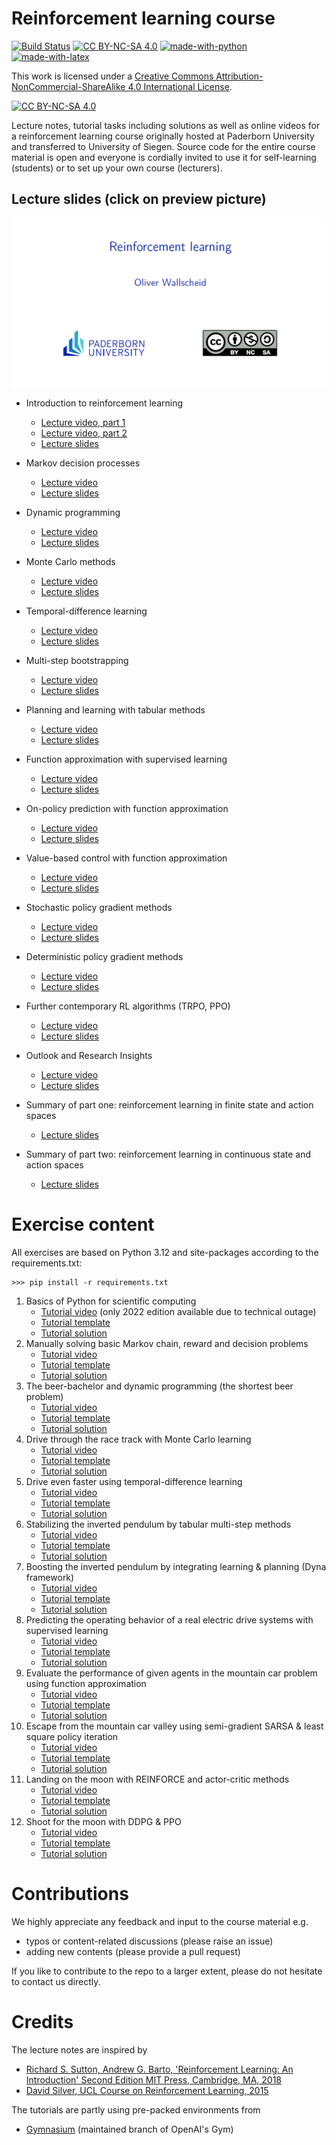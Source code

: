 # Reinforcement learning course

[![Build Status](https://github.com/upb-lea/reinforcement_learning_course_materials/actions/workflows/buildPDFs.yml/badge.svg)](https://github.com/upb-lea/reinforcement_learning_course_materials/actions/workflows/buildPDFs.yml)
[![CC BY-NC-SA 4.0][cc-by-nc-sa-shield]][cc-by-nc-sa]
[![made-with-python](https://img.shields.io/badge/Made%20with-Python-1f425f.svg)](https://www.python.org/)
[![made-with-latex](https://img.shields.io/badge/Made%20with-LaTeX-1f425f.svg)](https://www.latex-project.org/)

This work is licensed under a
[Creative Commons Attribution-NonCommercial-ShareAlike 4.0 International License][cc-by-nc-sa].

[![CC BY-NC-SA 4.0][cc-by-nc-sa-image]][cc-by-nc-sa]

[cc-by-nc-sa]: http://creativecommons.org/licenses/by-nc-sa/4.0/
[cc-by-nc-sa-image]: https://licensebuttons.net/l/by-nc-sa/4.0/88x31.png
[cc-by-nc-sa-shield]: https://img.shields.io/badge/License-CC%20BY--NC--SA%204.0-lightgrey.svg

Lecture notes, tutorial tasks including solutions as well as online videos for a reinforcement learning course originally hosted at Paderborn University and transferred to University of Siegen. Source code for the entire course material is open and everyone is cordially invited to use it for self-learning (students) or to set up your own course (lecturers).


## Lecture slides (click on preview picture)
<a href="https://upb-lea.github.io/reinforcement_learning_course_materials/lecture.pdf" target="_blank" class="image fit"><img src="misc/Lecture_preview.jpg" alt=""></a>

* Introduction to reinforcement learning
    * [Lecture video, part 1](https://www.youtube.com/watch?v=YqlNOCD0rfA)
    * [Lecture video, part 2](https://youtu.be/Yd99sn-64Z8)
    * [Lecture slides](https://upb-lea.github.io/reinforcement_learning_course_materials/lecture.pdf#sec1)   
* Markov decision processes
    * [Lecture video](https://www.youtube.com/watch?v=ywn81iGQISE)
    * [Lecture slides](https://upb-lea.github.io/reinforcement_learning_course_materials/lecture.pdf#sec2) 
* Dynamic programming
    * [Lecture video](https://www.youtube.com/watch?v=vjIiYdidFPY)
    * [Lecture slides](https://upb-lea.github.io/reinforcement_learning_course_materials/lecture.pdf#sec3) 
* Monte Carlo methods
    * [Lecture video](https://www.youtube.com/watch?v=GBL0ArlONrM)
    * [Lecture slides](https://upb-lea.github.io/reinforcement_learning_course_materials/lecture.pdf#sec4) 
* Temporal-difference learning
    * [Lecture video](https://www.youtube.com/watch?v=Rnf9Wanxnj8)
    * [Lecture slides](https://upb-lea.github.io/reinforcement_learning_course_materials/lecture.pdf#sec5) 
* Multi-step bootstrapping
    * [Lecture video](https://www.youtube.com/watch?v=YYTSZTyjbQ4)
    * [Lecture slides](https://upb-lea.github.io/reinforcement_learning_course_materials/lecture.pdf#sec6) 
* Planning and learning with tabular methods
    * [Lecture video](https://www.youtube.com/watch?v=gvJ3__GmHqo)
    * [Lecture slides](https://upb-lea.github.io/reinforcement_learning_course_materials/lecture.pdf#sec7) 
* Function approximation with supervised learning
    * [Lecture video](https://www.youtube.com/watch?v=tXAxTiuvges)
    * [Lecture slides](https://upb-lea.github.io/reinforcement_learning_course_materials/lecture.pdf#sec9) 
* On-policy prediction with function approximation
    * [Lecture video](https://www.youtube.com/watch?v=aA3MFRHrrtg)
    * [Lecture slides](https://upb-lea.github.io/reinforcement_learning_course_materials/lecture.pdf#sec10) 
* Value-based control with function approximation
    * [Lecture video](https://www.youtube.com/watch?v=LE9dVVj5700)
    * [Lecture slides](https://upb-lea.github.io/reinforcement_learning_course_materials/lecture.pdf#sec11) 
* Stochastic policy gradient methods
    * [Lecture video](https://www.youtube.com/watch?v=LzuZUyVr2mY)
    * [Lecture slides](https://upb-lea.github.io/reinforcement_learning_course_materials/lecture.pdf#sec12) 
* Deterministic policy gradient methods
    * [Lecture video](https://www.youtube.com/watch?v=i6hOcGIgdoQ)
    * [Lecture slides](https://upb-lea.github.io/reinforcement_learning_course_materials/lecture.pdf#sec13) 
* Further contemporary RL algorithms (TRPO, PPO)
    * [Lecture video](https://www.youtube.com/watch?v=H8rElrvs9Lo)
    * [Lecture slides](https://upb-lea.github.io/reinforcement_learning_course_materials/lecture.pdf#sec14)
* Outlook and Research Insights
    * [Lecture video](https://www.youtube.com/watch?v=-TEzYSzXhW4)
    * [Lecture slides](https://upb-lea.github.io/reinforcement_learning_course_materials/lecture.pdf#sec15)
   

* Summary of part one: reinforcement learning in finite state and action spaces
    * [Lecture slides](https://upb-lea.github.io/reinforcement_learning_course_materials/lecture.pdf#sec7) 
* Summary of part two: reinforcement learning in continuous state and action spaces
    * [Lecture slides](https://upb-lea.github.io/reinforcement_learning_course_materials/lecture.pdf#sec16) 


# Exercise content
All exercises are based on Python 3.12 and site-packages according to the requirements.txt:
```
>>> pip install -r requirements.txt
```

01. Basics of Python for scientific computing 
    * [Tutorial video](https://www.youtube.com/watch?v=MJXVQXkOEAA&feature=youtu.be) (only 2022 edition available due to technical outage)
    * [Tutorial template](../master/exercises/templates/ex01)
    * [Tutorial solution](../master/exercises/solutions/ex01) 
02. Manually solving basic Markov chain, reward and decision problems
    * [Tutorial video](https://www.youtube.com/watch?v=JBliRPC_C5E&list=PL4GzQQuIDBGt82j99oDSWnjfrtwZ-79Yg&index=4)
    * [Tutorial template](../master/exercises/templates/ex02)
    * [Tutorial solution](../master/exercises/solutions/ex02) 
03. The beer-bachelor and dynamic programming (the shortest beer problem)
    * [Tutorial video](https://www.youtube.com/watch?v=5ylYfeWnb_Y&list=PL4GzQQuIDBGt82j99oDSWnjfrtwZ-79Yg&index=3)
    * [Tutorial template](../master/exercises/templates/ex03)
    * [Tutorial solution](../master/exercises/solutions/ex03) 
04. Drive through the race track with Monte Carlo learning
    * [Tutorial video](https://www.youtube.com/watch?v=RNV7px4AS_E&list=PL4GzQQuIDBGt82j99oDSWnjfrtwZ-79Yg&index=4)
    * [Tutorial template](../master/exercises/templates/ex04)
    * [Tutorial solution](../master/exercises/solutions/ex04) 
05. Drive even faster using temporal-difference learning
    * [Tutorial video](https://www.youtube.com/watch?v=5L3lhod1-CI&list=PL4GzQQuIDBGt82j99oDSWnjfrtwZ-79Yg&index=5)
    * [Tutorial template](../master/exercises/templates/ex05)
    * [Tutorial solution](../master/exercises/solutions/ex05) 
06. Stabilizing the inverted pendulum by tabular multi-step methods
    * [Tutorial video](https://www.youtube.com/watch?v=5k45M8ey_iw&list=PL4GzQQuIDBGt82j99oDSWnjfrtwZ-79Yg&index=6)
    * [Tutorial template](../master/exercises/templates/ex06)
    * [Tutorial solution](../master/exercises/solutions/ex06) 
07. Boosting the inverted pendulum by integrating learning & planning (Dyna framework)
    * [Tutorial video](https://www.youtube.com/watch?v=r9gLTDBzq5k&list=PL4GzQQuIDBGt82j99oDSWnjfrtwZ-79Yg&index=8)
    * [Tutorial template](../master/exercises/templates/ex07)
    * [Tutorial solution](../master/exercises/solutions/ex07) 
08. Predicting the operating behavior of a real electric drive systems with supervised learning
    * [Tutorial video](https://www.youtube.com/watch?v=Aivh5ykeJ2Q)
    * [Tutorial template](../master/exercises/templates/ex08)
    * [Tutorial solution](../master/exercises/solutions/ex08) 
09. Evaluate the performance of given agents in the mountain car problem using function approximation 
    * [Tutorial video](https://www.youtube.com/watch?v=AY7fvqnjmGU)
    * [Tutorial template](../master/exercises/templates/ex09)
    * [Tutorial solution](../master/exercises/solutions/ex09) 
10. Escape from the mountain car valley using semi-gradient SARSA & least square policy iteration
    * [Tutorial video](https://www.youtube.com/watch?v=IPxare_FmlE)
    * [Tutorial template](../master/exercises/templates/ex10)
    * [Tutorial solution](../master/exercises/solutions/ex10) 
11. Landing on the moon with REINFORCE and actor-critic methods
    * [Tutorial video](https://www.youtube.com/watch?v=dL6gK7ITVYU)
    * [Tutorial template](../master/exercises/templates/ex11)
    * [Tutorial solution](../master/exercises/solutions/ex11) 
12. Shoot for the moon with DDPG & PPO
    * [Tutorial video](https://www.youtube.com/watch?v=YpSC9lTQY4k)
    * [Tutorial template](../master/exercises/templates/ex12)
    * [Tutorial solution](../master/exercises/solutions/ex12) 

# Contributions
We highly appreciate any feedback and input to the course material e.g.
* typos or content-related discussions (please raise an issue)
* adding new contents (please provide a pull request)

If you like to contribute to the repo to a larger extent, please do not hesitate to contact us directly. 

# Credits
The lecture notes are inspired by
* [Richard S. Sutton, Andrew G. Barto, 'Reinforcement Learning: An Introduction' Second Edition MIT Press, Cambridge, MA, 2018](http://www.incompleteideas.net/book/the-book-2nd.html)
* [David Silver, UCL Course on Reinforcement Learning, 2015](https://www.davidsilver.uk/teaching/)

The tutorials are partly using pre-packed environments from
* [Gymnasium](https://gymnasium.farama.org/) (maintained branch of OpenAI's Gym)
